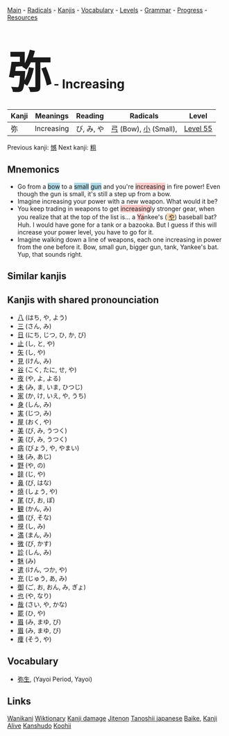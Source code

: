 <style> bigfont {font-size: 100px}</style>
[Main](../README.md) -
[Radicals](../radicals.md) -
[Kanjis](../kanjis.md) -
[Vocabulary](../vocabulary.md) -
[Levels](../levels.md) -
[Grammar](../grammar.md) - 
[Progress](../progress.md) -
[Resources](../resources.md)
# <bigfont> 弥</bigfont> - Increasing 

| Kanji | Meanings | Reading | Radicals | Level |
| --- | --- | --- | --- | --- |
| 弥 | Increasing | び, み, や | [弓](../radicals/弓.md) (Bow), [小](../radicals/小.md) (Small),  | [Level 55](../levels/wk_level55.md) |

Previous kanji: [憾](憾.md) Next kanji: [粗](粗.md) 

## Mnemonics
 * Go from a <span style="background-color:#ADD8E6"> bow</span> to a <span style="background-color:#ADD8E6"> small</span> <span style="background-color:#ADD8E6"> gun</span> and you're <span style="background-color:#ffcccb"> increasing</span> in fire power! Even though the gun is small, it's still a step up from a bow.
* Imagine increasing your power with a new weapon. What would it be?
* You keep trading in weapons to get <span style="background-color:#ffcccb"> increasing</span>ly stronger gear, when you realize that at the top of the list is... a <span style="background-color:#ffcccb"> Ya</span>nkee's (<span style="background-color:#fed8b1"> [や](https://jisho.org/search/や)</span>) baseball bat? Huh. I would have gone for a tank or a bazooka. But I guess if this will increase your power level, you have to go for it.
* Imagine walking down a line of weapons, each one increasing in power from the one before it. Bow, small gun, bigger gun, tank, Yankee's bat. Yup, that sounds right.


## Similar kanjis
 


## Kanjis with shared pronounciation
 * [八](八.md) (はち, や, よう)
* [三](三.md) (さん, み)
* [日](日.md) (にち, じつ, ひ, か, び)
* [止](止.md) (し, と, や)
* [矢](矢.md) (し, や)
* [見](見.md) (けん, み)
* [谷](谷.md) (こく, たに, せ, や)
* [夜](夜.md) (や, よ, よる)
* [未](未.md) (み, ま, いま, ひつじ)
* [家](家.md) (か, け, いえ, や, うち)
* [身](身.md) (しん, み)
* [実](実.md) (じつ, み)
* [屋](屋.md) (おく, や)
* [美](美.md) (び, み, うつく)
* [美](美.md) (び, み, うつく)
* [病](病.md) (びょう, や, やまい)
* [味](味.md) (み, あじ)
* [野](野.md) (や, の)
* [辞](辞.md) (じ, や)
* [鼻](鼻.md) (び, はな)
* [焼](焼.md) (しょう, や)
* [尾](尾.md) (び, お, ぽ)
* [観](観.md) (かん, み)
* [備](備.md) (び, そな)
* [視](視.md) (し, み)
* [満](満.md) (まん, み)
* [微](微.md) (び, かす)
* [診](診.md) (しん, み)
* [魅](魅.md) (み)
* [遣](遣.md) (けん, つか, や)
* [充](充.md) (じゅう, あ, み)
* [御](御.md) (ご, お, おん, み, ぎょ)
* [也](也.md) (や, なり)
* [哉](哉.md) (さい, や, かな)
* [罷](罷.md) (ひ, や)
* [眉](眉.md) (み, まゆ, び)
* [眉](眉.md) (み, まゆ, び)
* [痩](痩.md) (そう, や)



## Vocabulary
 * [弥生](../vocabulary/弥.md), (Yayoi Period, Yayoi)




## Links 


[Wanikani](https://www.wanikani.com/kanji/弥)
[Wiktionary](https://en.wiktionary.org/wiki/弥)
[Kanji damage](http://www.kanjidamage.com/kanji/search?utf8=✓&q=弥)
[Jitenon](https://jitenon.com/kanji/弥)
[Tanoshii japanese](https://www.tanoshiijapanese.com/dictionary/kanji.cfm?k=弥)
[Baike](https://baike.baidu.com/item/弥),
[Kanji Alive](https://app.kanjialive.com/弥)
[Kanshudo](https://www.kanshudo.com/searchmn?q=弥)
[Koohii](https://kanji.koohii.com/study/kanji/弥)
